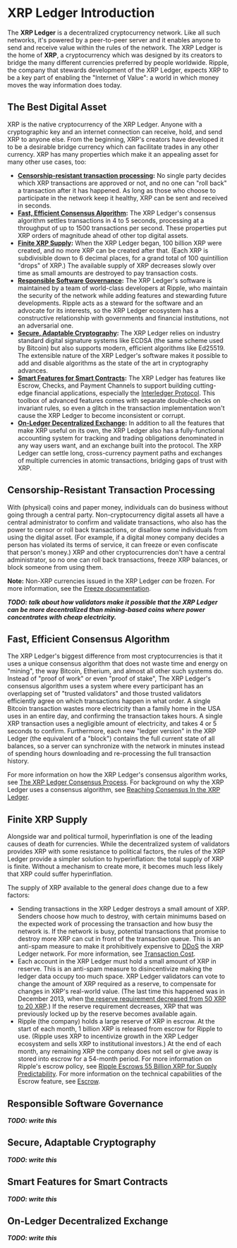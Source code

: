 # XRP Ledger Introduction

The **XRP Ledger** is a decentralized cryptocurrency network. Like all such networks, it's powered by a peer-to-peer server and it enables anyone to send and receive value within the rules of the network. The XRP Ledger is the home of **XRP**, a cryptocurrency which was designed by its creators to bridge the many different currencies preferred by people worldwide. Ripple, the company that stewards development of the XRP Ledger, expects XRP to be a key part of enabling the "Internet of Value": a world in which money moves the way information does today.

## The Best Digital Asset

XRP is the native cryptocurrency of the XRP Ledger. Anyone with a cryptographic key and an internet connection can receive, hold, and send XRP to anyone else. From the beginning, XRP's creators have developed it to be a desirable bridge currency which can facilitate trades in any other currency. XRP has many properties which make it an appealing asset for many other use cases, too:

- **[Censorship-resistant transaction processing][]:** No single party decides which XRP transactions are approved or not, and no one can "roll back" a transaction after it has happened. As long as those who choose to participate in the network keep it healthy, XRP can be sent and received in seconds.
- **[Fast, Efficient Consensus Algorithm][]:** The XRP Ledger's consensus algorithm settles transactions in 4 to 5 seconds, processing at a throughput of up to 1500 transactions per second. These properties put XRP orders of magnitude ahead of other top digital assets.
- **[Finite XRP Supply][]:** When the XRP Ledger began, 100 billion XRP were created, and no more XRP can be created after that. (Each XRP is subdivisible down to 6 decimal places, for a grand total of 100 quintillion "drops" of XRP.) The available supply of XRP decreases slowly over time as small amounts are destroyed to pay transaction costs.
- **[Responsible Software Governance][]:** The XRP Ledger's software is maintained by a team of world-class developers at Ripple, who maintain the security of the network while adding features and stewarding future developments. Ripple acts as a steward for the software and an advocate for its interests, so the XRP Ledger ecosystem has a constructive relationship with governments and financial institutions, not an adversarial one.
- **[Secure, Adaptable Cryptography][]:** The XRP Ledger relies on industry standard digital signature systems like ECDSA (the same scheme used by Bitcoin) but also supports modern, efficient algorithms like Ed25519. The extensible nature of the XRP Ledger's software makes it possible to add and disable algorithms as the state of the art in cryptography advances.
- **[Smart Features for Smart Contracts][]:** The XRP Ledger has features like Escrow, Checks, and Payment Channels to support building cutting-edge financial applications, especially the [Interledger Protocol](https://interledger.org/). This toolbox of advanced features comes with separate double-checks on invariant rules, so even a glitch in the transaction implementation won't cause the XRP Ledger to become inconsistent or corrupt.
- **[On-Ledger Decentralized Exchange][]:** In addition to all the features that make XRP useful on its own, the XRP Ledger also has a fully-functional accounting system for tracking and trading obligations denominated in any way users want, and an exchange built into the protocol. The XRP Ledger can settle long, cross-currency payment paths and exchanges of multiple currencies in atomic transactions, bridging gaps of trust with XRP.

## Censorship-Resistant Transaction Processing
[Censorship-resistant transaction processing]: #censorship-resistant-transaction-processing

With (physical) coins and paper money, individuals can do business without going through a central party. Non-cryptocurrency digital assets all have a central administrator to confirm and validate transactions, who also has the power to censor or roll back transactions, or disallow some individuals from using the digital asset. (For example, if a digital money company decides a person has violated its terms of service, it can freeze or even confiscate that person's money.) XRP and other cryptocurrencies don't have a central administrator, so no one can roll back transactions, freeze XRP balances, or block someone from using them.

**Note:** Non-XRP currencies issued in the XRP Ledger _can_ be frozen. For more information, see the [Freeze documentation](concept-freeze.html).

***TODO: talk about how validators make it possible that the XRP Ledger can be more decentralized than mining-based coins where power concentrates with cheap electricity.***

## Fast, Efficient Consensus Algorithm
[Fast, Efficient Consensus Algorithm]: #fast-efficient-consensus-algorithm

The XRP Ledger's biggest difference from most cryptocurrencies is that it uses a unique consensus algorithm that does not waste time and energy on "mining", the way Bitcoin, Etherium, and almost all other such systems do. Instead of "proof of work" or even "proof of stake", The XRP Ledger's consensus algorithm uses a system where every participant has an overlapping set of "trusted validators" and those trusted validators efficiently agree on which transactions happen in what order. A single Bitcoin transaction wastes more electricity than a family home in the USA uses in an entire day, and confirming the transaction takes hours. A single XRP transaction uses a negligible amount of electricity, and takes 4 or 5 seconds to confirm. Furthermore, each new "ledger version" in the XRP Ledger (the equivalent of a "block") contains the full current state of all balances, so a server can synchronize with the network in minutes instead of spending hours downloading and re-processing the full transaction history.

For more information on how the XRP Ledger's consensus algorithm works, see [The XRP Ledger Consensus Process](concept-consensus.html). For background on why the XRP Ledger uses a consensus algorithm, see [Reaching Consensus In the XRP Ledger](concept-reaching-consensus.html).


## Finite XRP Supply
[Finite XRP Supply]: #finite-xrp-supply

Alongside war and political turmoil, hyperinflation is one of the leading causes of death for currencies. While the decentralized system of validators provides XRP with some resistance to political factors, the rules of the XRP Ledger provide a simpler solution to hyperinflation: the total supply of XRP is finite. Without a mechanism to create more, it becomes much less likely that XRP could suffer hyperinflation.

The supply of XRP available to the general _does_ change due to a few factors:

- Sending transactions in the XRP Ledger destroys a small amount of XRP. Senders choose how much to destroy, with certain minimums based on the expected work of processing the transaction and how busy the network is. If the network is busy, potential transactions that promise to destroy more XRP can cut in front of the transaction queue. This is an anti-spam measure to make it prohibitively expensive to [DDoS](https://en.wikipedia.org/wiki/Denial-of-service_attack) the XRP Ledger network. For more information, see [Transaction Cost](concept-transaction-cost.html).
- Each account in the XRP Ledger must hold a small amount of XRP in reserve. This is an anti-spam measure to disincentivize making the ledger data occupy too much space. XRP Ledger validators can vote to change the amount of XRP required as a reserve, to compensate for changes in XRP's real-world value. (The last time this happened was in December 2013, when [the reserve requirement decreased from 50 XRP to 20 XRP](https://ripple.com/insights/proposed-change-to-ripple-reserve-requirement-2/).) If the reserve requirement decreases, XRP that was previously locked up by the reserve becomes available again.
- Ripple (the company) holds a large reserve of XRP in escrow. At the start of each month, 1 billion XRP is released from escrow for Ripple to use. (Ripple uses XRP to incentivize growth in the XRP Ledger ecosystem and sells XRP to institutional investors.) At the end of each month, any remaining XRP the company does not sell or give away is stored into escrow for a 54-month period. For more information on Ripple's escrow policy, see [Ripple Escrows 55 Billion XRP for Supply Predictability](https://ripple.com/insights/ripple-to-place-55-billion-xrp-in-escrow-to-ensure-certainty-into-total-xrp-supply/). For more information on the technical capabilities of the Escrow feature, see [Escrow](concept-escrow.html).


## Responsible Software Governance
[Responsible Software Governance]: #responsible-software-governance

***TODO: write this***


## Secure, Adaptable Cryptography
[Secure, Adaptable Cryptography]: #secure-adaptable-cryptography

***TODO: write this***


## Smart Features for Smart Contracts
[Smart Features for Smart Contracts]: #smart-features-for-smart-contracts

***TODO: write this***


## On-Ledger Decentralized Exchange
[On-Ledger Decentralized Exchange]: #on-ledger-decentralized-exchange

***TODO: write this***
